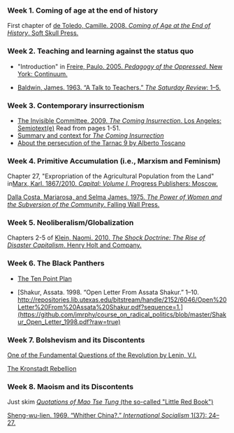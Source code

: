 
### Week 1. Coming of age at the end of history

First chapter of [de Toledo, Camille. 2008. *Coming of Age at the End of History*. Soft Skull Press.](https://github.com/jmrphy/course_on_radical_politics/blob/master/DeToledo_End_of_History_2008.pdf?raw=true)

### Week 2. Teaching and learning against the status quo

- "Introduction" in [Freire, Paulo. 2005. *Pedagogy of the Oppressed*. New York: Continuum.](http://www.users.humboldt.edu/jwpowell/edreformFriere_pedagogy.pdf)

- [Baldwin, James. 1963. “A Talk to Teachers.” *The Saturday Review*: 1–5.](https://github.com/jmrphy/course_on_radical_politics/blob/master/Baldwin_Teachers_1963.pdf?raw=true)

### Week 3. Contemporary insurrectionism

- [The Invisible Committee. 2009. *The Coming Insurrection*. Los Angeles: Semiotext(e)](http://www.mediafire.com/view/?v9s9jcvac66tfpg) Read from pages 1-51.
- [Summary and context for *The Coming Insurrection*](http://en.wikipedia.org/wiki/The_Coming_Insurrection)
- [About the persecution of the Tarnac 9 by Alberto Toscano](http://www.theguardian.com/commentisfree/libertycentral/2009/jan/28/human-rights-tarnac-nine)

### Week 4. Primitive Accumulation (i.e., Marxism and Feminism)

Chapter 27, "Expropriation of the Agricultural Population from the Land" in[Marx, Karl. 1867/2010. *Capital: Volume I.* Progress Publishers: Moscow.](http://www.marxists.org/archive/marx/works/1867-c1/ch27.htm)

[Dalla Costa, Mariarosa, and Selma James. 1975. *The Power of Women and the Subversion of the Community*. Falling Wall Press.](https://github.com/jmrphy/course_on_radical_politics/blob/master/Dalla_Costa_and_James_Power_of_Women_1975.pdf?raw=true)

### Week 5. Neoliberalism/Globalization

Chapters 2-5 of [Klein, Naomi. 2010. *The Shock Doctrine: The Rise of Disaster Capitalism*. Henry Holt and Company.](https://github.com/jmrphy/course_on_radical_politics/blob/master/Klein_Shock_Doctrine_2012.pdf?raw=true)

### Week 6. The Black Panthers

- [The Ten Point Plan](http://www.blackpanther.org/TenPoint.htm)

- [Shakur, Assata. 1998. “Open Letter From Assata Shakur.” 1–10. http://repositories.lib.utexas.edu/bitstream/handle/2152/6046/Open%20Letter%20From%20Assata%20Shakur.pdf?sequence=1.](https://github.com/jmrphy/course_on_radical_politics/blob/master/Shakur_Open_Letter_1998.pdf?raw=true)

### Week 7. Bolshevism and its Discontents

[One of the Fundamental Questions of the Revolution by Lenin, V.I.](https://www.marxists.org/archive/lenin/works/1917/sep/27.htm)

[The Kronstadt Rebellion](http://en.wikipedia.org/wiki/Kronstadt_rebellion)

### Week 8. Maoism and its Discontents

Just skim [*Quotations of Mao Tse Tung* (the so-called "Little Red Book")](http://www.marxists.org/reference/archive/mao/works/red-book/)

[Sheng-wu-lien. 1969. “Whither China?.” *International Socialism* 1(37): 24–27.](https://github.com/jmrphy/course_on_radical_politics/blob/master/Sheng­-wu­-lien_Wither_China_1969.pdf?raw=true)





